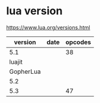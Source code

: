 # lua version

https://www.lua.org/versions.html

| version   | date | opcodes |
| --------- | ---- | ------- |
| 5.1       |      | 38      |
| luajit    |      |         |
| GopherLua |      |         |
| 5.2       |      |         |
| 5.3       |      | 47      |
